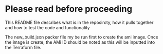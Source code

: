 # Please read before proceeding
This README file describes what is in the reposiroty, how it pulls together and how to test the code and functionality


The new_build.json packer file my be run first to create the ami image. Once the image is create, the AMi ID should be noted as this will be inputted into the Terraform file.

